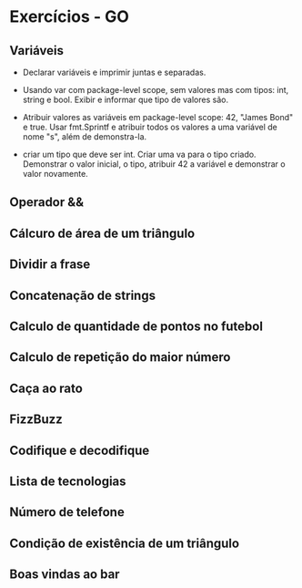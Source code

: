 # Exercícios - GO

## Variáveis

- Declarar variáveis e imprimir juntas e separadas.

- Usando var com package-level scope, sem valores mas com tipos: int, string e bool. Exibir e informar que tipo de valores são.

- Atribuir valores as variáveis em package-level scope: 42, "James Bond" e true. Usar fmt.Sprintf e atribuir todos os valores a uma variável de nome "s", além de demonstra-la.

- criar um tipo que deve ser int. Criar uma va para o tipo criado. Demonstrar o valor inicial, o tipo, atribuir 42 a variável e demonstrar o valor novamente.

## Operador &&

## Cálcuro de área de um triângulo

## Dividir a frase

## Concatenação de strings

## Calculo de quantidade de pontos no futebol

## Calculo de repetição do maior número

## Caça ao rato

## FizzBuzz

## Codifique e decodifique

## Lista de tecnologias

## Número de telefone

## Condição de existência de um triângulo

## Boas vindas ao bar
